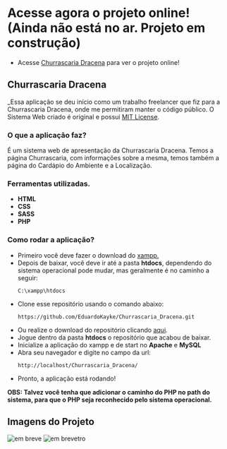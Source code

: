 # Acesse agora o projeto online! (Ainda não está no ar. Projeto em construção)
- Acesse <a href="#">Churrascaria Dracena</a> para ver o projeto online!

## Churrascaria Dracena
_Essa aplicação se deu início como um trabalho freelancer que fiz para a Churrascaria Dracena, onde me permitiram manter o código público. 
O Sistema Web criado é original e possui [MIT License](https://github.com/EduardoKayke/Churrascaria_Dracena/blob/main/LICENSE).


### O que a aplicação faz?
É um sistema web de apresentação da Churrascaria Dracena. Temos a página Churrascaria, com informações sobre a mesma, temos também a página do Cardápio do Ambiente e a Localização. 
    
### Ferramentas utilizadas.
- __HTML__
- __CSS__
- __SASS__
- __PHP__

### Como rodar a aplicação?
- Primeiro você deve fazer o download do [xampp.](https://www.apachefriends.org/index.html)
- Depois de baixar, você deve ir até a pasta __htdocs__, dependendo do sistema operacional pode mudar, mas geralmente é no caminho a seguir:
    ```code
    C:\xampp\htdocs
    ```
- Clone esse repositório usando o comando abaixo:
    ```code
    https://github.com/EduardoKayke/Churrascaria_Dracena.git
    ```
- Ou realize o download do repositório clicando [aqui](https://github.com/EduardoKayke/Churrascaria_Dracena/archive/refs/heads/main.zip).
- Jogue dentro da pasta __htdocs__ o repositório que acabou de baixar.
- Inicialize a aplicação do xampp e de start no __Apache__ e __MySQL__
- Abra seu navegador e digite no campo da url:
    ```code
    http://localhost/Churrascaria_Dracena/
    ```
- Pronto, a aplicação está rodando!

__OBS: Talvez você tenha que adicionar o caminho do PHP no path do sistema, para que o PHP seja reconhecido pelo sistema operacional.__

## Imagens do Projeto
<!-- ![em breve](source/image/readme_login.png) -->
![em breve](#)
![em brevetro](#)